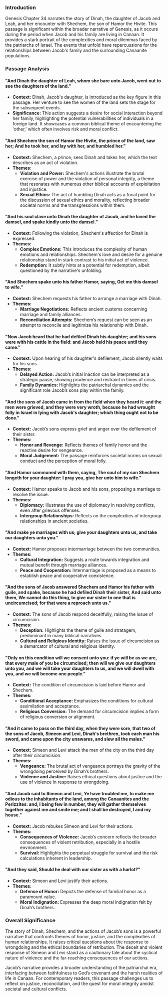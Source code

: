 
### Introduction

Genesis Chapter 34 narrates the story of Dinah, the daughter of Jacob and Leah, and her encounter with Shechem, the son of Hamor the Hivite. This passage is significant within the broader narrative of Genesis, as it occurs during the period when Jacob and his family are living in Canaan. It provides a stark portrait of the complexities and moral dilemmas faced by the patriarchs of Israel. The events that unfold have repercussions for the relationships between Jacob's family and the surrounding Canaanite populations.

### Passage Analysis

#### "And Dinah the daughter of Leah, whom she bare unto Jacob, went out to see the daughters of the land."

- **Context:** Dinah, Jacob's daughter, is introduced as the key figure in this passage. Her venture to see the women of the land sets the stage for the subsequent events.
- **Significance:** This action suggests a desire for social interaction beyond her family, highlighting the potential vulnerabilities of individuals in a foreign land. It showcases a common biblical theme of encountering the 'other,' which often involves risk and moral conflict.

#### "And Shechem the son of Hamor the Hivite, the prince of the land, saw her; And he took her, and lay with her, and humbled her."

- **Context:** Shechem, a prince, sees Dinah and takes her, which the text describes as an act of violation.
- **Themes:** 
  - **Violation and Power:** Shechem's actions illustrate the brutal exercise of power and the violation of personal integrity, a theme that resonates with numerous other biblical accounts of exploitation and injustice.
  - **Sexual Ethics:** The act of humbling Dinah acts as a focal point for the discussion of sexual ethics and morality, reflecting broader societal norms and the transgressions within them.

#### "And his soul clave unto Dinah the daughter of Jacob, and he loved the damsel, and spake kindly unto the damsel."

- **Context:** Following the violation, Shechem's affection for Dinah is expressed.
- **Themes:**
  - **Complex Emotions:** This introduces the complexity of human emotions and relationships. Shechem's love and desire for a genuine relationship stand in stark contrast to his initial act of violence.
  - **Redemption:** It subtly hints at a potential for redemption, albeit questioned by the narrative's unfolding.

#### "And Shechem spake unto his father Hamor, saying, Get me this damsel to wife."

- **Context:** Shechem requests his father to arrange a marriage with Dinah.
- **Themes:**
  - **Marriage Negotiations:** Reflects ancient customs concerning marriage and family alliances.
  - **Reconciliation Attempts:** Shechem’s request can be seen as an attempt to reconcile and legitimize his relationship with Dinah.

#### "Now Jacob heard that he had defiled Dinah his daughter; and his sons were with his cattle in the field: and Jacob held his peace until they came."

- **Context:** Upon hearing of his daughter's defilement, Jacob silently waits for his sons.
- **Themes:**
  - **Delayed Action:** Jacob’s initial inaction can be interpreted as a strategic pause, showing prudence and restraint in times of crisis.
  - **Family Dynamics:** Highlights the patriarchal dynamics and the significant role Jacob’s sons play within the family.

#### "And the sons of Jacob came in from the field when they heard it: and the men were grieved, and they were very wroth, because he had wrought folly in Israel in lying with Jacob's daughter; which thing ought not to be done."

- **Context:** Jacob’s sons express grief and anger over the defilement of their sister.
- **Themes:**
  - **Honor and Revenge:** Reflects themes of family honor and the reactive desire for vengeance.
  - **Moral Judgement:** The passage reinforces societal norms on sexual conduct and the perception of moral folly.

#### "And Hamor communed with them, saying, The soul of my son Shechem longeth for your daughter: I pray you, give her unto him to wife."

- **Context:** Hamor speaks to Jacob and his sons, proposing a marriage to resolve the issue.
- **Themes:**
  - **Diplomacy:** Illustrates the use of diplomacy in resolving conflicts, even after grievous offenses.
  - **Intergroup Relationships:** Reflects on the complexities of intergroup relationships in ancient societies.

#### "And make ye marriages with us; give your daughters unto us, and take our daughters unto you."

- **Context:** Hamor proposes intermarriage between the two communities.
- **Themes:**
  - **Cultural Integration:** Suggests a route towards integration and mutual benefit through marriage alliances.
  - **Peace and Cooperation:** Intermarriage is proposed as a means to establish peace and cooperative coexistence.

#### "And the sons of Jacob answered Shechem and Hamor his father with guile, and spake, because he had defiled Dinah their sister, And said unto them, We cannot do this thing, to give our sister to one that is uncircumcised; for that were a reproach unto us."

- **Context:** The sons of Jacob respond deceitfully, raising the issue of circumcision.
- **Themes:**
  - **Deception:** Highlights the theme of guile and stratagem, predominant in many biblical narratives.
  - **Cultural and Religious Identity:** Raises the issue of circumcision as a demarcator of cultural and religious identity.

#### "Only on this condition will we consent unto you: if ye will be as we are, that every male of you be circumcised; then will we give our daughters unto you, and we will take your daughters to us, and we will dwell with you, and we will become one people."

- **Context:** The condition of circumcision is laid before Hamor and Shechem.
- **Themes:**
  - **Conditional Acceptance:** Emphasizes the conditions for cultural assimilation and acceptance.
  - **Religious Conversion:** The demand for circumcision implies a form of religious conversion or alignment.

#### "And it came to pass on the third day, when they were sore, that two of the sons of Jacob, Simeon and Levi, Dinah's brethren, took each man his sword, and came upon the city unawares, and slew all the males."

- **Context:** Simeon and Levi attack the men of the city on the third day after their circumcision.
- **Themes:**
  - **Vengeance:** The brutal act of vengeance portrays the gravity of the wrongdoing perceived by Dinah’s brothers.
  - **Violence and Justice:** Raises ethical questions about justice and the use of violence in response to wrongdoing.

#### "And Jacob said to Simeon and Levi, Ye have troubled me, to make me odious to the inhabitants of the land, among the Canaanites and the Perizzites: and, I being few in number, they will gather themselves together against me and smite me; and I shall be destroyed, I and my house."

- **Context:** Jacob rebukes Simeon and Levi for their actions.
- **Themes:**
  - **Consequences of Violence:** Jacob’s concern reflects the broader consequences of violent retribution, especially in a hostile environment.
  - **Survival:** Highlights the perpetual struggle for survival and the risk calculations inherent in leadership.

#### "And they said, Should he deal with our sister as with a harlot?"

- **Context:** Simeon and Levi justify their actions.
- **Themes:**
  - **Defense of Honor:** Depicts the defense of familial honor as a paramount value.
  - **Moral Indignation:** Expresses the deep moral indignation felt by Dinah’s brothers.

### Overall Significance

The story of Dinah, Shechem, and the actions of Jacob’s sons is a powerful narrative that confronts themes of honor, justice, and the complexities of human relationships. It raises critical questions about the response to wrongdoing and the ethical boundaries of retribution. The deceit and violent response of Simeon and Levi stand as a cautionary tale about the cyclical nature of violence and the far-reaching consequences of our actions.

Jacob’s narrative provides a broader understanding of the patriarchal era, interfacing between faithfulness to God’s covenant and the harsh realities of life in Canaan. For contemporary readers, this passage challenges us to reflect on justice, reconciliation, and the quest for moral integrity amidst societal and cultural conflicts.